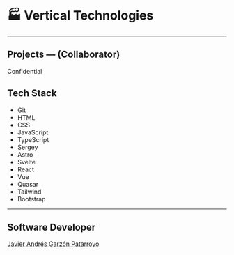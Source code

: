 # :factory: Vertical Technologies
---
## Projects ― (Collaborator)
Confidential
## Tech Stack
- Git
- HTML
- CSS
- JavaScript
- TypeScript
- Sergey
- Astro
- Svelte
- React
- Vue
- Quasar
- Tailwind
- Bootstrap
---
## Software Developer
[Javier Andrés Garzón Patarroyo](https://javierandresgp.com)
